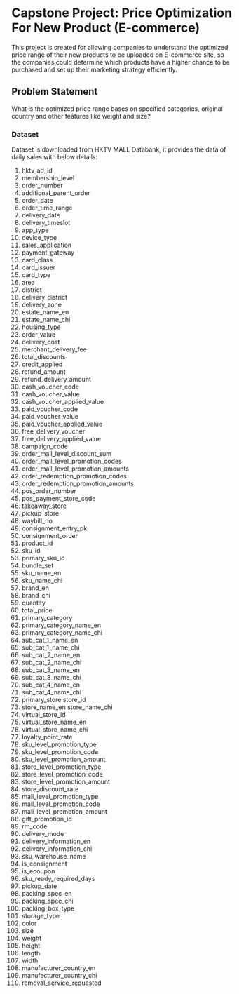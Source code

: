 # Capstone Project: Price Optimization For New Product (E-commerce)
This project is created for allowing companies to understand the optimized price range of their new products to be uploaded on E-commerce site, so the companies could determine which products have a higher chance to be purchased and set up their marketing strategy efficiently.

## Problem Statement
What is the optimized price range bases on specified categories, original country and other features like weight and size?

### Dataset
Dataset is downloaded from HKTV MALL Databank, it provides the data of daily sales with below details:

1. hktv_ad_id
2. membership_level
3. order_number
4. additional_parent_order
5. order_date
6. order_time_range
7. delivery_date
8. delivery_timeslot
9. app_type
10. device_type
11. sales_application
12. payment_gateway	
13. card_class	
14. card_issuer	
15. card_type	
16. area
17. district	
18. delivery_district	
19. delivery_zone	
20. estate_name_en	
21. estate_name_chi	
22. housing_type	
23. order_value	
24. delivery_cost	
25. merchant_delivery_fee	
26. total_discounts	
27. credit_applied	
28. refund_amount	
29. refund_delivery_amount	
30. cash_voucher_code	
31. cash_voucher_value	
32. cash_voucher_applied_value	
33. paid_voucher_code	
34. paid_voucher_value	
35. paid_voucher_applied_value	
36. free_delivery_voucher	
37. free_delivery_applied_value	
38. campaign_code	
39. order_mall_level_discount_sum	
40. order_mall_level_promotion_codes	
41. order_mall_level_promotion_amounts	
42. order_redemption_promotion_codes	
43. order_redemption_promotion_amounts	
44. pos_order_number	
45. pos_payment_store_code	
46. takeaway_store	
47. pickup_store	
48. waybill_no	
49. consignment_entry_pk	
50. consignment_order	
51. product_id	
52. sku_id	
53. primary_sku_id	
54. bundle_set	
55. sku_name_en	
56. sku_name_chi	
57. brand_en	
58. brand_chi	
59. quantity	
60. total_price	
61. primary_category	
62. primary_category_name_en	
63. primary_category_name_chi	
64. sub_cat_1_name_en	
65. sub_cat_1_name_chi	
66. sub_cat_2_name_en	
67. sub_cat_2_name_chi	
68. sub_cat_3_name_en	
69. sub_cat_3_name_chi	
70. sub_cat_4_name_en	
71. sub_cat_4_name_chi	
72. primary_store	store_id	
73. store_name_en	store_name_chi	
74. virtual_store_id	
75. virtual_store_name_en	
76. virtual_store_name_chi	
77. loyalty_point_rate	
78. sku_level_promotion_type	
79. sku_level_promotion_code	
80. sku_level_promotion_amount	
81. store_level_promotion_type	
82. store_level_promotion_code	
83. store_level_promotion_amount	
84. store_discount_rate	
85. mall_level_promotion_type	
86. mall_level_promotion_code	
87. mall_level_promotion_amount	
88. gift_promotion_id	
89. rm_code	
90. delivery_mode	
91. delivery_information_en	
92. delivery_information_chi	
93. sku_warehouse_name	
94. is_consignment	
95. is_ecoupon	
96. sku_ready_required_days	
97. pickup_date	
98. packing_spec_en	
99. packing_spec_chi	
100. packing_box_type	
101. storage_type	
102. color	
103. size	
104. weight	
105. height	
106. length	
107. width	
108. manufacturer_country_en	
109. manufacturer_country_chi	
110. removal_service_requested
